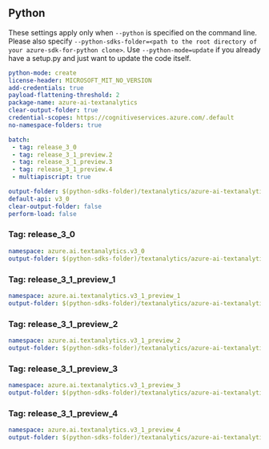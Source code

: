 ## Python
 
These settings apply only when `--python` is specified on the command line.
Please also specify `--python-sdks-folder=<path to the root directory of your azure-sdk-for-python clone>`.
Use `--python-mode=update` if you already have a setup.py and just want to update the code itself.
 
``` yaml
python-mode: create
license-header: MICROSOFT_MIT_NO_VERSION
add-credentials: true
payload-flattening-threshold: 2
package-name: azure-ai-textanalytics
clear-output-folder: true
credential-scopes: https://cognitiveservices.azure.com/.default
no-namespace-folders: true
```
 
```yaml $(multiapi)
batch:
 - tag: release_3_0
 - tag: release_3_1_preview.2
 - tag: release_3_1_preview.3
 - tag: release_3_1_preview.4
 - multiapiscript: true
```
 
``` yaml $(multiapiscript)
output-folder: $(python-sdks-folder)/textanalytics/azure-ai-textanalytics/azure/ai/textanalytics
default-api: v3_0
clear-output-folder: false
perform-load: false
```
 
### Tag: release_3_0
``` yaml $(tag) == 'release_3_0'
namespace: azure.ai.textanalytics.v3_0
output-folder: $(python-sdks-folder)/textanalytics/azure-ai-textanalytics/azure/ai/textanalytics/v3_0
```
 
### Tag: release_3_1_preview_1
``` yaml $(tag) == 'release_3_1_preview.1'
namespace: azure.ai.textanalytics.v3_1_preview_1
output-folder: $(python-sdks-folder)/textanalytics/azure-ai-textanalytics/azure/ai/textanalytics/v3_1_preview_1
```
 
### Tag: release_3_1_preview_2
``` yaml $(tag) == 'release_3_1_preview.2'
namespace: azure.ai.textanalytics.v3_1_preview_2
output-folder: $(python-sdks-folder)/textanalytics/azure-ai-textanalytics/azure/ai/textanalytics/v3_1_preview_2
```

### Tag: release_3_1_preview_3
``` yaml $(tag) == 'release_3_1_preview.3'
namespace: azure.ai.textanalytics.v3_1_preview_3
output-folder: $(python-sdks-folder)/textanalytics/azure-ai-textanalytics/azure/ai/textanalytics/v3_1_preview_3
```

### Tag: release_3_1_preview_4
``` yaml $(tag) == 'release_3_1_preview.4'
namespace: azure.ai.textanalytics.v3_1_preview_4
output-folder: $(python-sdks-folder)/textanalytics/azure-ai-textanalytics/azure/ai/textanalytics/v3_1_preview_4
```